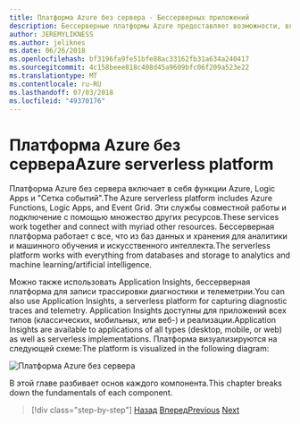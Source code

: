 ```yaml
---
title: Платформа Azure без сервера - Бессерверных приложений
description: Бессерверные платформы Azure предоставляет возможности, включая код событиями Быстрое масштабирование, публикации и подписки на основе облака, взаимодействие рабочих процессов и многое другое.
author: JEREMYLIKNESS
ms.author: jeliknes
ms.date: 06/26/2018
ms.openlocfilehash: bf3196fa9fe51bfe88ac33162fb31a634a240417
ms.sourcegitcommit: 4c158beee818c408d45a9609bfc06f209a523e22
ms.translationtype: MT
ms.contentlocale: ru-RU
ms.lasthandoff: 07/03/2018
ms.locfileid: "49370176"
---
```

# <a name="azure-serverless-platform"></a><span data-ttu-id="14751-103">Платформа Azure без сервера</span><span class="sxs-lookup"><span data-stu-id="14751-103">Azure serverless platform</span></span>

<span data-ttu-id="14751-104">Платформа Azure без сервера включает в себя функции Azure, Logic Apps и "Сетка событий".</span><span class="sxs-lookup"><span data-stu-id="14751-104">The Azure serverless platform includes Azure Functions, Logic Apps, and Event Grid.</span></span> <span data-ttu-id="14751-105">Эти службы совместной работы и подключение с помощью множество других ресурсов.</span><span class="sxs-lookup"><span data-stu-id="14751-105">These services work together and connect with myriad other resources.</span></span> <span data-ttu-id="14751-106">Бессерверная платформа работает с все, что из баз данных и хранения для аналитики и машинного обучения и искусственного интеллекта.</span><span class="sxs-lookup"><span data-stu-id="14751-106">The serverless platform works with everything from databases and storage to analytics and machine learning/artificial intelligence.</span></span>

<span data-ttu-id="14751-107">Можно также использовать Application Insights, бессерверная платформа для записи трассировки диагностики и телеметрии.</span><span class="sxs-lookup"><span data-stu-id="14751-107">You can also use Application Insights, a serverless platform for capturing diagnostic traces and telemetry.</span></span> <span data-ttu-id="14751-108">Application Insights доступны для приложений всех типов (классических, мобильных, или веб-) и реализации.</span><span class="sxs-lookup"><span data-stu-id="14751-108">Application Insights are available to applications of all types (desktop, mobile, or web) as well as serverless implementations.</span></span> <span data-ttu-id="14751-109">Платформа визуализируются на следующей схеме:</span><span class="sxs-lookup"><span data-stu-id="14751-109">The platform is visualized in the following diagram:</span></span>

![Платформа Azure без сервера](./media/azure-serverless-platform.png)

<span data-ttu-id="14751-111">В этой главе разбивает основ каждого компонента.</span><span class="sxs-lookup"><span data-stu-id="14751-111">This chapter breaks down the fundamentals of each component.</span></span>

>[!div class="step-by-step"]
<span data-ttu-id="14751-112">[Назад](serverless-design-examples.md)
[Вперед](azure-functions.md)</span><span class="sxs-lookup"><span data-stu-id="14751-112">[Previous](serverless-design-examples.md)
[Next](azure-functions.md)</span></span>